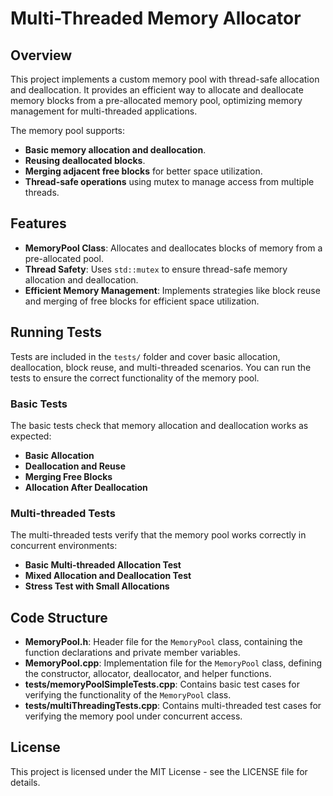 # Multi-Threaded Memory Allocator

## Overview
This project implements a custom memory pool with thread-safe allocation and deallocation. It provides an efficient way to allocate and deallocate memory blocks from a pre-allocated memory pool, optimizing memory management for multi-threaded applications.

The memory pool supports:
- **Basic memory allocation and deallocation**.
- **Reusing deallocated blocks**.
- **Merging adjacent free blocks** for better space utilization.
- **Thread-safe operations** using mutex to manage access from multiple threads.

## Features
- **MemoryPool Class**: Allocates and deallocates blocks of memory from a pre-allocated pool.
- **Thread Safety**: Uses `std::mutex` to ensure thread-safe memory allocation and deallocation.
- **Efficient Memory Management**: Implements strategies like block reuse and merging of free blocks for efficient space utilization.

## Running Tests
Tests are included in the `tests/` folder and cover basic allocation, deallocation, block reuse, and multi-threaded scenarios. You can run the tests to ensure the correct functionality of the memory pool.

### Basic Tests
The basic tests check that memory allocation and deallocation works as expected:
- **Basic Allocation**
- **Deallocation and Reuse**
- **Merging Free Blocks**
- **Allocation After Deallocation**

### Multi-threaded Tests
The multi-threaded tests verify that the memory pool works correctly in concurrent environments:
- **Basic Multi-threaded Allocation Test**
- **Mixed Allocation and Deallocation Test**
- **Stress Test with Small Allocations**

## Code Structure
- **MemoryPool.h**: Header file for the `MemoryPool` class, containing the function declarations and private member variables.
- **MemoryPool.cpp**: Implementation file for the `MemoryPool` class, defining the constructor, allocator, deallocator, and helper functions.
- **tests/memoryPoolSimpleTests.cpp**: Contains basic test cases for verifying the functionality of the `MemoryPool` class.
- **tests/multiThreadingTests.cpp**: Contains multi-threaded test cases for verifying the memory pool under concurrent access.

## License
This project is licensed under the MIT License - see the LICENSE file for details.
